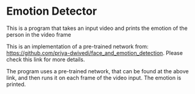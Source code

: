 # Emotion Detector 
This is a program that takes an input video and prints the emotion of the person in the video frame


This is an implementation of a pre-trained network from: https://github.com/priya-dwivedi/face_and_emotion_detection. Please check this link for more details.

The program uses a pre-trained network, that can be found at the above link, and then runs it on each frame of the video input. The emotion is printed.
